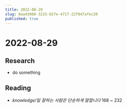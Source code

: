 ```yaml
---
title: 2022-08-29
slug: 0aa43068-3215-b57e-4717-22f847afec20
published: true
---
```


# 2022-08-29

## Research

* do something

## Reading

* *knowledge/일 잘하는 사람은 단순하게 말합니다* 168 ~ 232
